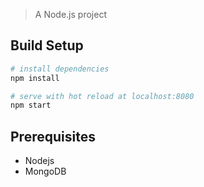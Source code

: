 

> A Node.js project

## Build Setup

```bash
# install dependencies
npm install

# serve with hot reload at localhost:8080
npm start
```

## Prerequisites

- Nodejs
- MongoDB
